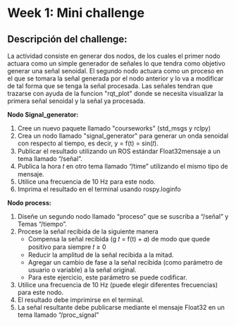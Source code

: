 # Week 1: Mini challenge

## Descripción del challenge:

La actividad consiste en generar dos nodos, de los cuales el primer nodo actuara como un simple generador de señales lo que tendra como objetivo generar una señal senoidal. El segundo nodo actuara como un proceso en el que se tomara la señal generada por el nodo anterior y lo va a modificar de tal forma que se tenga la señal procesada. Las señales tendran que trazarse con ayuda de la funcion "rqt_plot" donde se necesita visualizar la primera señal senoidal y la señal ya procesada.



**Nodo Signal_generator:**
1. Cree un nuevo paquete llamado "courseworks" (std_msgs y rclpy)
2. Crea un nodo llamado "signal_generator" para generar un onda senoidal con respecto al tiempo, es decir, y = f(t) = sin(𝑡).
3. Publicar el resultado utilizando un ROS estándar Float32mensaje a un tema llamado “/señal”.
4. Publica la hora 𝑡 en otro tema llamado “/time” utilizando el mismo tipo de mensaje.
5. Utilice una frecuencia de 10 Hz para este nodo.
6. Imprima el resultado en el terminal usando rospy.loginfo



**Nodo process:**
1. Diseñe un segundo nodo llamado “proceso” que se suscriba a “/señal” y Temas “/tiempo”.
2. Procese la señal recibida de la siguiente manera
   - Compensa la señal recibida (g 𝑡 = f(t) + 𝛼) de modo que quede positivo para siempre 𝑡 ≥ 0 
   - Reducir la amplitud de la señal recibida a la mitad.
   - Agregar un cambio de fase a la señal recibida (como parámetro de usuario o variable) a la señal original.
   - Para este ejercicio, este parámetro se puede codificar.
4. Utilice una frecuencia de 10 Hz (puede elegir diferentes frecuencias) para este nodo.
5. El resultado debe imprimirse en el terminal.
6. La señal resultante debe publicarse mediante el mensaje Float32 en un tema llamado “/proc_signal”
